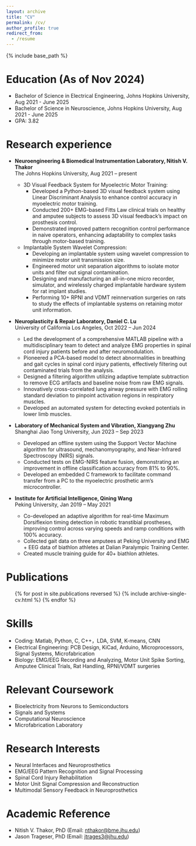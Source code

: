 ```yaml
---
layout: archive
title: "CV"
permalink: /cv/
author_profile: true
redirect_from:
  - /resume
---
```


{% include base_path %}

Education (As of Nov 2024)
======
* Bachelor of Science in Electrical Engineering, Johns Hopkins University, Aug 2021 - June 2025
* Bachelor of Science in Neuroscience, Johns Hopkins University, Aug 2021 - June 2025
* GPA: 3.82

Research experience
======
* **Neuroengineering & Biomedical Instrumentation Laboratory, Nitish V. Thakor**
<br>The Johns Hopkins University, Aug 2021 – present
  * 3D Visual Feedback System for Myoelectric Motor Training:
    * Developed a Python-based 3D visual feedback system using Linear Discriminant Analysis to enhance control accuracy in myoelectric motor training.
    * Conducted 200+ EMG-based Fitts Law clinical trials on healthy and amputee subjects to assess 3D visual feedback’s impact on prosthesis control.
    * Demonstrated improved pattern recognition control performance in naive operators, enhancing adaptability to complex tasks through motor-based training.
  * Implantable System Wavelet Compression:
    * Developing an implantable system using wavelet compression to minimize motor unit transmission size.
    * Engineered motor unit separation algorithms to isolate motor units and filter out signal contamination.
    * Designing and manufacturing an all-in-one micro recorder, simulator, and wirelessly charged implantable hardware system for rat implant studies.
    * Performing 10+ RPNI and VDMT reinnervation surgeries on rats to study the effects of implantable systems on retaining motor unit information.

* **Neuroplasticity & Repair Laboratory, Daniel C. Lu**
<br>University of California Los Angeles, Oct 2022 – Jun 2024
  * Led the development of a comprehensive MATLAB pipeline with a multidisciplinary team to detect and analyze EMG properties in spinal cord injury patients before and after neuromodulation.
  * Pioneered a PCA-based model to detect abnormalities in breathing and gait cycles in spinal cord injury patients, effectively filtering out contaminated trials from the analysis.
  * Designed a filtering algorithm utilizing adaptive template subtraction to remove ECG artifacts and baseline noise from raw EMG signals.
  * Innovatively cross-correlated lung airway pressure with EMG rolling standard deviation to pinpoint activation regions in respiratory muscles.
  * Developed an automated system for detecting evoked potentials in lower limb muscles.

* **Laboratory of Mechanical System and Vibration, Xiangyang Zhu**
<br>Shanghai Jiao Tong University, Jun 2023 – Sep 2023
  * Developed an offline system using the Support Vector Machine algorithm for ultrasound, mechanomyography, and Near-Infrared Spectroscopy (NIRS) signals.
  * Conducted tests on EMG-NIRS feature fusion, demonstrating an improvement in offline classification accuracy from 81% to 90%.
  * Developed an embedded C framework to facilitate command transfer from a PC to the myoelectric prosthetic arm’s microcontroller.

* **Institute for Artificial Intelligence, Qining Wang**
<br>Peking University, Jan 2019 – May 2021
  * Co-developed an adaptive algorithm for real-time Maximum Dorsiflexion timing detection in robotic transtibial prostheses, improving control across varying speeds and ramp conditions with 100% accuracy.
  * Collected gait data on three amputees at Peking University and EMG + EEG data of biathlon athletes at Dalian Paralympic Training Center.
  * Created muscle training guide for 40+ biathlon athletes.

Publications
======
<ul>{% for post in site.publications reversed %}
  {% include archive-single-cv.html %}
{% endfor %}</ul>

Skills
======
* Coding: Matlab, Python, C, C++，LDA, SVM, K-means, CNN
* Electrical Engineering: PCB Design, KiCad, Arduino, Microprocessors, Signal Systems, Microfabrication
* Biology: EMG/EEG Recording and Analyzing, Motor Unit Spike Sorting, Amputee Clinical Trials, Rat Handling, RPNI/VDMT surgeries

Relevant Coursework
======
* Bioelectricity from Neurons to Semiconductors
* Signals and Systems
* Computational Neuroscience
* Microfabrication Laboratory

Research Interests
======
* Neural Interfaces and Neuroprosthetics
* EMG/EEG Pattern Recognition and Signal Processing
* Spinal Cord Injury Rehabilitation
* Motor Unit Signal Compression and Reconstruction
* Multimodal Sensory Feedback in Neuroprosthetics

Academic Reference
======
* Nitish V. Thakor, PhD (Email: nthakor@bme.jhu.edu)
* Jason Trageser, PhD (Email: jtrages3@jhu.edu)

